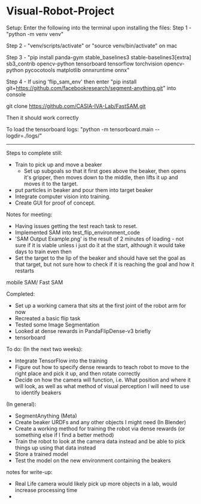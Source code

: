 # Visual-Robot-Project

Setup:
Enter the following into the terminal upon installing the files:
Step 1 - "python -m venv venv"

Step 2 - "venv/scripts/activate" or "source venv/bin/activate" on mac

Step 3 - "pip install panda-gym stable_baselines3 stable-baselines3[extra] sb3_contrib opencv-python tensorboard tensorflow torchvision opencv-python pycocotools matplotlib onnxruntime onnx"

Step 4 - If using 'flip_sam_env' then enter "pip install git+https://github.com/facebookresearch/segment-anything.git" into console

git clone https://github.com/CASIA-IVA-Lab/FastSAM.git

Then it should work correctly

To load the tensorboard logs: "python -m tensorboard.main --logdir=./logs/"

------------------------------------------------------------------
Steps to complete still:
- Train to pick up and move a beaker
    - Set up subgoals so that it first goes above the beaker, then opens it's gripper, then moves down to the middle, then lifts it up and moves it to the target.
- put particles in beaker and pour them into target beaker
- Integrate computer vision into training.
- Create GUI for proof of concept.



Notes for meeting:

- Having issues getting the test reach task to reset.
- Implemented SAM into test_flip_environment_code
- 'SAM Output Example.png' is the result of 2 minutes of loading - not sure if it is viable unless i just do it at the start, although it would take days to train even then
- Set the target to the lip of the beaker and should have set the goal as that target, but not sure how to check if it is reaching the goal and how it restarts


mobile SAM/ Fast SAM


Completed:
- Set up a working camera that sits at the first joint of the robot arm for now
- Recreated a basic flip task
- Tested some Image Segmentation
- Looked at dense rewards in PandaFlipDense-v3 briefly
- tensorboard

To do:
(In the next two weeks):
- Integrate TensorFlow into the training
- Figure out how to specify dense rewards to teach robot to move to the right place and pick it up, and then rotate correctly
- Decide on how the camera will function, i.e. What position and where it will look, as well as what method of visual perception I will need to use to identify beakers

(In general):
- SegmentAnything (Meta)
- Create beaker URDFs and any other objects I might need (In Blender)
- Create a working method for training the robot via dense rewards (or something else if I find a better method)
- Train the robot to look at the camera data instead and be able to pick things up using that data instead
- Store a trained model
- Test the model on the new environment containing the beakers



notes for write-up:

- Real Life camera would likely pick up more objects in a lab, would increase processing time
- 